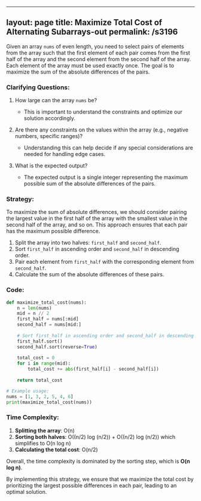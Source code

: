 
---
layout: page
title:  Maximize Total Cost of Alternating Subarrays-out
permalink: /s3196
---

Given an array `nums` of even length, you need to select pairs of elements from the array such that the first element of each pair comes from the first half of the array and the second element from the second half of the array. Each element of the array must be used exactly once. The goal is to maximize the sum of the absolute differences of the pairs.

### Clarifying Questions:

1. How large can the array `nums` be?
   - This is important to understand the constraints and optimize our solution accordingly.
   
2. Are there any constraints on the values within the array (e.g., negative numbers, specific ranges)?
   - Understanding this can help decide if any special considerations are needed for handling edge cases.

3. What is the expected output?
   - The expected output is a single integer representing the maximum possible sum of the absolute differences of the pairs.

### Strategy:

To maximize the sum of absolute differences, we should consider pairing the largest value in the first half of the array with the smallest value in the second half of the array, and so on. This approach ensures that each pair has the maximum possible difference.

1. Split the array into two halves: `first_half` and `second_half`.
2. Sort `first_half` in ascending order and `second_half` in descending order.
3. Pair each element from `first_half` with the corresponding element from `second_half`.
4. Calculate the sum of the absolute differences of these pairs.

### Code:

```python
def maximize_total_cost(nums):
    n = len(nums)
    mid = n // 2
    first_half = nums[:mid]
    second_half = nums[mid:]
    
    # Sort first_half in ascending order and second_half in descending order
    first_half.sort()
    second_half.sort(reverse=True)
    
    total_cost = 0
    for i in range(mid):
        total_cost += abs(first_half[i] - second_half[i])
    
    return total_cost

# Example usage:
nums = [1, 3, 2, 5, 4, 6]
print(maximize_total_cost(nums))
```

### Time Complexity:

1. **Splitting the array**: O(n)
2. **Sorting both halves**: O((n/2) log (n/2)) + O((n/2) log (n/2)) which simplifies to O(n log n)
3. **Calculating the total cost**: O(n/2)

Overall, the time complexity is dominated by the sorting step, which is **O(n log n)**.

By implementing this strategy, we ensure that we maximize the total cost by prioritizing the largest possible differences in each pair, leading to an optimal solution.